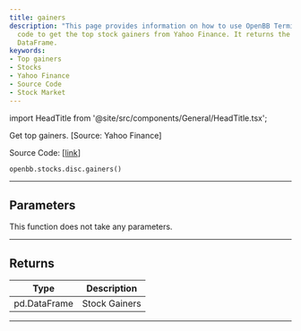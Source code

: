 ```yaml
---
title: gainers
description: "This page provides information on how to use OpenBB Terminal Python source"
  code to get the top stock gainers from Yahoo Finance. It returns the data in a Pandas
  DataFrame.
keywords:
- Top gainers
- Stocks
- Yahoo Finance
- Source Code
- Stock Market
---
```


import HeadTitle from '@site/src/components/General/HeadTitle.tsx';

<HeadTitle title="stocks.disc.gainers - Reference | OpenBB SDK Docs" />

Get top gainers. [Source: Yahoo Finance]

Source Code: [[link](https://github.com/OpenBB-finance/OpenBBTerminal/tree/main/openbb_terminal/stocks/discovery/yahoofinance_model.py#L16)]

```python
openbb.stocks.disc.gainers()
```

---

## Parameters

This function does not take any parameters.

---

## Returns

| Type | Description |
| ---- | ----------- |
| pd.DataFrame | Stock Gainers |
---
